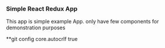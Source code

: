 ### Simple React Redux App
This app is  simple example App.
only have few components for demonstration purposes

**git config core.autocrlf true